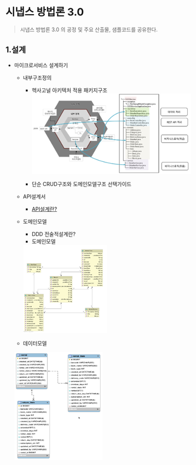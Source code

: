 # 시냅스 방법론 3.0
> 시냅스 방법론 3.0 의 공정 및 주요 산출물, 샘플코드를 공유한다.

## 1.설계
    
- 마이크로서비스 설계하기 
  - 내부구조정의 
    - 헥사고널 아키텍처 적용 패키지구조
    ![패키지](/img/package.png)  

    - 단순 CRUD구조와 도메인모델구조 선택가이드
  - API설계서
    - [API설계란?](/APIdesign.md) 

  - 도메인모델
    - DDD 전술적설계란?
    - 도메인모델
    <img src="/img/class.png" width="50%">
   
  - 데이터모델
   <img src="/img/data.png" width="50%">

 